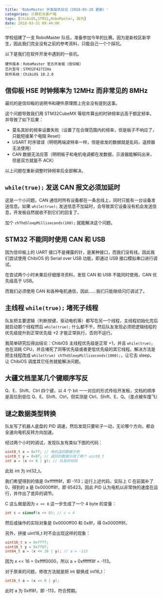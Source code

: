 ```yaml
---
title: 'RoboMaster 开发踩坑日记（2018-05-28 更新）'
categories: 计算机与客户端
tags: [ChibiOS,STM32,RoboMaster, 踩坑]
date: 2018-03-31 09:44:00
---
```

学校组建了一支 RoboMaster 队伍，准备参加今年的比赛。因为是新校区新学生，因此我们完全没有之前的参考资料，只能自己一个个踩坑。

以下是我们在软件开发中遇到的一些坑。

    硬件版本：RoboMaster 官方开发板（信仰板）
    芯片型号：STM32F427IIHx
    软件系统：ChibiOS 18.2.0

信仰板 HSE 时钟频率为 12MHz 而非常见的 8MHz
------------------------------

最坑的是信仰板的说明书和硬件原理图上完全没有提到这事。

这个问题导致我们用 STM32CubeMX 等软件算出的时钟频率远高于额定频率，并导致了如下后果：

- 莫名其妙的频率设置失败（设置了在合理范围内的频率，但是板子不响应了，只能短接某个电阻 Reset）
- USART 时序错误（明明两端波特率一样，但是收发的数据就是乱码，遥控器无法使用）
- CAN 数据无法应答（明明板子和电机电调都在发数据，示波器能解码出来，但是双方就是不 ACK）

以上问题在重新调整时钟频率后全部解决。

`while(true);` 发送 CAN 报文必须加延时
--------------------------

这是一个小问题。CAN 通信时所有设备都在一条总线上，同时只能有一台设备发送信息。如果 `while(true);` 发送信息不加延时，会导致其它设备没有机会发送信息，开发板自然就收不到它们的回复了。

加个 `chThdSleepMilliseconds(100);` 就能解决这个问题。

STM32 不能同时使用 CAN 和 USB
----------------------

因为信仰板上的 UART 接口不是裸露的针，是某种接口，而我们没有线，因此我们尝试使用 ChibiOS 的 Serial over USB 功能，即通过 USB 接口模拟串口进行调试。

在尝试两个小时未果后仔细搜寻资料，发现 CAN 和 USB 不能同时使用，CAN 优先级高于 USB。

而我们必须使用 CAN 和各种电机通信，因此……我们只能继续闪灯调试了。

主线程 `while(true);` 堵死子线程
--------------------------

队友把主要逻辑（判断按键，驱动电机等）都写在另一个线程，主线程初始化完后就启动那个线程然后 `while(true);` 什么都不干。然后队友发现必须把逻辑线程的优先级提升到正常优先级 +2 才能正常执行，否则不运行。

我简单研究后得出结论：ChibiOS 主线程优先级是正常 +1，并且 `while(true);` 也在消耗 CPU，并且堵死了同等优先级或者更低优先级的其它线程。解决方法是把主线程改成 `while(true) chThdSleepMilliseconds(1000);`，让它去 sleep，让 ChibiOS 调度其它任务就能解决问题。

大疆文档里某几个键顺序写反
----------------------

Q、E、Shift、Ctrl 四个键，以 4 个 bit 一一对应的形式传给开发板，文档的顺序是高位到低位 Q、E、Shift、Ctrl，但实测是 Ctrl、Shift、E、Q。（差点被车撞飞）

谜之数据类型转换
-------------

队友写了机器人底盘的 PID 调速，然后发现只要轮子一动，无论哪个方向，都会全速向电机反转方向加速。

经过两个小时的调试，发现队友有类似下图的代码：

```c
uint8_t x = 0xff; // 电机返回数据示例
uint8_t y = 0x8f; // 返回的数据分成了两个 uint8_t
int a = (x << 8 | y); // 队友的代码
```

此处 int 为 int32_t。

我们希望得到的值是 0xffffff8f，即 -113；运行上述代码，实际上 C 在前面补了 0，得到的 a 是 0x0000ff8f，即 65423。因此 PID 认为电机以非常快的速度在运行，并作出了诡异的调节。

C 这么做是因为 `x << 8` 这一步生成了一个 4 byte 的变量：

```c
int c = sizeof(x << 8); // c = 4
```

然后或操作的实际对象是 0x0000ff00 和 0x8f，得 0x0000ff8f。

另外，拼接 uint16_t 时不会出现这样的现象：

```c
uint16_t x = 0xffff;
uint16_t y = 0xff8f;
int64_t a = (x << 16 | y); // a = -113
```

因为 x << 16 = 0xffff0000，所以 a = 0xffffff8f = -113。

对于原来的问题，修改方法就是把 int 替换成 int16_t：

```c
int16_t a = (x << 8 | y);
```

此时 a 为 0xff8f，即 -113，符合预期。
